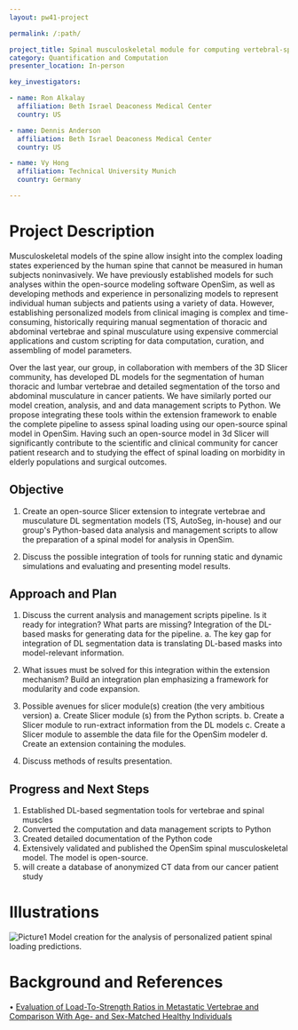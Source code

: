 ```yaml
---
layout: pw41-project

permalink: /:path/

project_title: Spinal musculoskeletal module for computing vertebral-specific loading in daily tasks
category: Quantification and Computation
presenter_location: In-person

key_investigators:

- name: Ron Alkalay
  affiliation: Beth Israel Deaconess Medical Center
  country: US

- name: Dennis Anderson
  affiliation: Beth Israel Deaconess Medical Center
  country: US

- name: Vy Hong
  affiliation: Technical University Munich
  country: Germany

---
```


# Project Description

<!-- Add a short paragraph describing the project. -->


Musculoskeletal models of the spine allow insight into the complex loading states experienced by the human spine that cannot be measured in human subjects noninvasively. We have previously established models for such analyses within the open-source modeling software OpenSim, as well as developing methods and experience in personalizing models to represent individual human subjects and patients using a variety of data.  However, establishing personalized models from clinical imaging is complex and time-consuming, historically requiring manual segmentation of thoracic and abdominal vertebrae and spinal musculature using expensive commercial applications and custom scripting for data computation, curation, and assembling of model parameters.  

Over the last year, our group, in collaboration with members of the 3D Slicer community, has developed DL models for the segmentation of human thoracic and lumbar vertebrae and detailed segmentation of the torso and abdominal musculature in cancer patients. We have similarly ported our model creation, analysis, and and data management scripts to Python. We propose integrating these tools within the extension framework to enable the complete pipeline to assess spinal loading using our open-source spinal model in OpenSim. Having such an open-source model in 3d Slicer will significantly contribute to the scientific and clinical community for cancer patient research and to studying the effect of spinal loading on morbidity in elderly populations and surgical outcomes. 



## Objective

<!-- Describe here WHAT you would like to achieve (what you will have as end result). -->


1.	Create an open-source Slicer extension to integrate vertebrae and musculature DL segmentation models (TS, AutoSeg, in-house) and our group's Python-based data analysis and management scripts to allow the preparation of a spinal model for analysis in OpenSim. 

2.	Discuss the possible integration of tools for running static and dynamic simulations and evaluating and presenting model results.  



## Approach and Plan

<!-- Describe here HOW you would like to achieve the objectives stated above. -->


1.	Discuss the current analysis and management scripts pipeline. Is it ready for integration? What parts are missing? Integration of the DL-based masks for generating data for the pipeline. 
a.	The key gap for integration of DL segmentation data is translating DL-based masks into model-relevant information.

2.	What issues must be solved for this integration within the extension mechanism? Build an integration plan emphasizing a framework for modularity and code expansion.

3.	Possible avenues for slicer module(s) creation (the very ambitious version)
a.	Create Slicer module (s) from the Python scripts.
b.	Create a Slicer module to run-extract information from the DL models
c.	Create a Slicer module to assemble the data file for the OpenSim modeler
d.	Create an extension containing the modules.

4.	Discuss methods of results presentation.



## Progress and Next Steps

<!-- Update this section as you make progress, describing of what you have ACTUALLY DONE.
     If there are specific steps that you could not complete then you can describe them here, too. -->


1) Established DL-based segmentation tools for vertebrae and spinal muscles
2) Converted the computation and data management scripts to Python
3) Created detailed documentation of the Python code
4) Extensively validated and published the OpenSim spinal musculoskeletal model.  The model is open-source.
5) will create a database of anonymized CT data from our cancer patient study



# Illustrations

<!-- Add pictures and links to videos that demonstrate what has been accomplished. -->


![Picture1](https://github.com/NA-MIC/ProjectWeek/assets/49168951/81a8be1a-2648-49a7-ae30-c5043f56f677)
Model creation for the analysis of personalized patient spinal loading predictions.



# Background and References

<!-- If you developed any software, include link to the source code repository.
     If possible, also add links to sample data, and to any relevant publications. -->


•	[Evaluation of Load-To-Strength Ratios in Metastatic Vertebrae and Comparison With Age- and Sex-Matched Healthy Individuals](https://www.frontiersin.org/articles/10.3389/fbioe.2022.866970/full)

